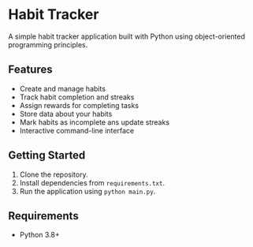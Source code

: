 # Habit Tracker

A simple habit tracker application built with Python using object-oriented programming principles.

## Features

- Create and manage habits
- Track habit completion and streaks
- Assign rewards for completing tasks
- Store data about your habits
- Mark habits as incomplete ans update streaks
- Interactive command-line interface


## Getting Started

1. Clone the repository.
2. Install dependencies from `requirements.txt`.
3. Run the application using `python main.py`.

## Requirements

- Python 3.8+